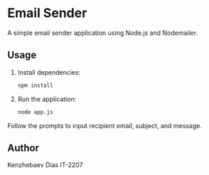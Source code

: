 # Email Sender

A simple email sender application using Node.js and Nodemailer.

## Usage

1. Install dependencies:
    ```bash
    npm install
    ```

2. Run the application:
    ```bash
    node app.js
    ```

Follow the prompts to input recipient email, subject, and message.

## Author

Kenzhebaev Dias IT-2207 
